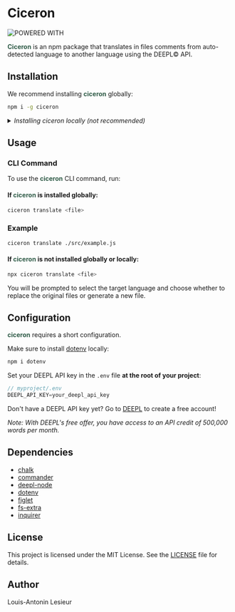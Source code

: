 # Ciceron

![POWERED WITH ](https://i.imgur.com/WUDnQ3Q.png)

<span style="color: #305c48">**Ciceron**</span> is an npm package that translates in files comments from auto-detected language to another language using the DEEPL© API.

## Installation

We recommend installing <span style="color: #305c48">**ciceron**</span> globally:

```bash
npm i -g ciceron
```

<details>
  <summary style="font-style: italic">Installing ciceron locally (not recommended)</summary>
<br>

  If you prefer to install <span style="color: #305c48">**ciceron**</span> locally, we recommend adding it to your project dev dependencies:

  ```bash
  npm i ciceron --save-dev
  ```

  Then, add a new script in your `package.json`:

  ```json
  "scripts": {
    "translate": "ciceron translate"
  }
  ```

  Finally, run the following command in your terminal:

  ```bash
  npm run translate <file>
  ```
</details>

## Usage

### CLI Command

To use the <span style="color: #305c48">**ciceron**</span> CLI command, run:

#### If <span style="color: #305c48">**ciceron**</span> is installed globally:

```bash
ciceron translate <file>
```

### Example

```bash
ciceron translate ./src/example.js
```

#### If <span style="color: #305c48">**ciceron**</span> is not installed globally or locally:

```bash
npx ciceron translate <file>
```

You will be prompted to select the target language and choose whether to replace the original files or generate a new file.

## Configuration

<span style="color: #305c48">**ciceron**</span> requires a short configuration.

Make sure to install [dotenv](https://www.npmjs.com/package/dotenv) locally:

```bash
npm i dotenv
```

Set your DEEPL API key in the `.env` file **at the root of your project**:

```js
// myproject/.env
DEEPL_API_KEY=your_deepl_api_key
```

Don't have a DEEPL API key yet? Go to [DEEPL](https://www.deepl.com/en/products/api) to create a free account!

*Note: With DEEPL's free offer, you have access to an API credit of 500,000 words per month.*

## Dependencies

- [chalk](https://www.npmjs.com/package/chalk)
- [commander](https://www.npmjs.com/package/commander)
- [deepl-node](https://www.npmjs.com/package/deepl-node)
- [dotenv](https://www.npmjs.com/package/dotenv)
- [figlet](https://www.npmjs.com/package/figlet)
- [fs-extra](https://www.npmjs.com/package/fs-extra)
- [inquirer](https://www.npmjs.com/package/inquirer)

## License

This project is licensed under the MIT License. See the [LICENSE](LICENSE) file for details.

## Author

Louis-Antonin Lesieur
